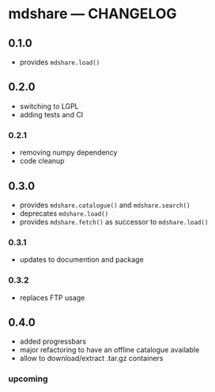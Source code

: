 # mdshare &mdash; CHANGELOG

## 0.1.0
-   provides `mdshare.load()`

## 0.2.0
-   switching to LGPL
-   adding tests and CI

### 0.2.1
-   removing numpy dependency
-   code cleanup

## 0.3.0
-   provides `mdshare.catalogue()` and `mdshare.search()`
-   deprecates `mdshare.load()`
-   provides `mdshare.fetch()` as successor to `mdshare.load()`

### 0.3.1
-   updates to documention and package

### 0.3.2
-   replaces FTP usage

## 0.4.0
-   added progressbars
-   major refactoring to have an offline catalogue available
-   allow to download/extract .tar.gz containers

### upcoming
